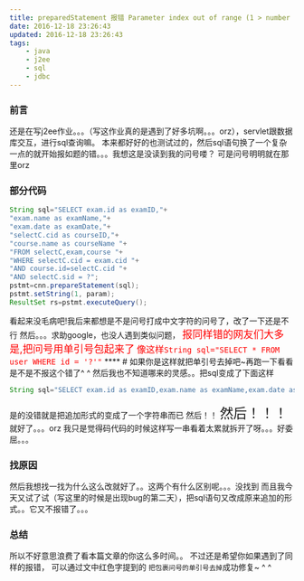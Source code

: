 ```yaml
---
title: preparedStatement 报错 Parameter index out of range (1 > number of parameters, which is 0)
date: 2016-12-18 23:26:43
updated: 2016-12-18 23:26:43
tags:
    - java
    - j2ee
    - sql
    - jdbc
---
```

### 前言
还是在写j2ee作业。。。（写这作业真的是遇到了好多坑啊。。。orz），servlet跟数据库交互，进行sql查询嘛。
本来都好好的也测试过的，然后sql语句换了一个复杂一点的就开始报如题的错。。。我想这是没读到我的问号喽？
可是问号明明就在那里orz
<!-- more -->
### 部分代码
```java
String sql="SELECT exam.id as examID,"+
"exam.name as examName,"+
"exam.date as examDate,"+
"selectC.cid as courseID,"+
"course.name as courseName "+
"FROM selectC,exam,course "+
"WHERE selectC.cid = exam.cid "+
"AND course.id=selectC.cid "+
"AND selectC.sid = ?";
pstmt=cnn.prepareStatement(sql);
pstmt.setString(1, param);
ResultSet rs=pstmt.executeQuery();
```
看起来没毛病吧!我后来都想是不是问号打成中文字符的问号了，改了一下还是不行
然后。。。求助google，也没人遇到类似问题，
<font color=red size=4>报同样错的网友们大多是,把问号用单引号包起来了</font>
<font color=red size=3>像这样`String sql="SELECT * FROM user WHERE id = '?'"`</font>
**** # 如果你是这样就把单引号去掉吧~再跑一下看看是不是不报这个错了^ ^
然后我也不知道哪来的灵感。。把sql变成了下面这样
```java
String sql="SELECT exam.id as examID,exam.name as examName,exam.date as examDate,selectC.cid as courseID,course.name as courseName FROM selectC,exam,course WHERE selectC.cid = exam.cid AND course.id=selectC.cid AND selectC.sid = ?";
```
是的没错就是把追加形式的变成了一个字符串而已
然后！！
<font size=5>然后！！！</font>
就好了。。。orz
我只是觉得码代码的时候这样写一串看着太累就拆开了呀。。。好委屈。。。
### 找原因
然后我想找一找为什么这么改就好了。。这两个有什么区别呢。。。没找到
而且我今天又试了试（写这里的时候是出现bug的第二天），把sql语句又改成原来追加的形式。。它又不报错了。。。
### 总结
所以不好意思浪费了看本篇文章的你这么多时间。。
不过还是希望你如果遇到了同样的报错，
可以通过文中红色字提到的 `把包裹问号的单引号去掉`成功修复~ ^ ^
